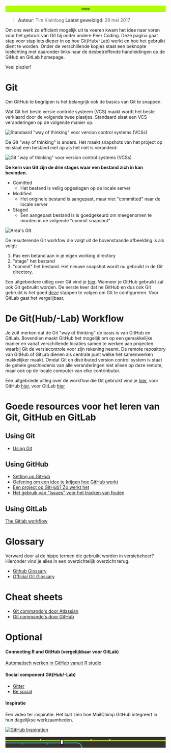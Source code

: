 ![](afbeelding/vodw1a.png)

> **Auteur**: Tim Kleinloog
> **Laatst geweizigd**: 29 mei 2017

Om ons werk zo efficient mogelijk uit te voeren kwam het idee naar voren voor het gebruik van Git bij onder andere Peer Coding.
Deze pagina gaat stap voor stap iets dieper in op hoe Git(Hub/-Lab) werkt en hoe het gebruikt dient te worden. Onder de verschillende kopjes staat een beknopte toelichting met daaronder links naar de desbetreffende handleidingen op de GiHub en GitLab homepage.

Veel plezier!

# Git
Om GitHub te begrijpen is het belangrijk ook de basics van Git te snappen.

Wat Git het beste versie controle systeem (VCS) maakt wordt het beste verklaard door de volgende twee plaatjes.
Standaard slaat een VCS veranderingen op de volgende manier op:


![Standaard "way of thinking" voor version control systems (VCSs)](https://git-scm.com/book/en/v2/book/01-introduction/images/deltas.png)

De Git "way of thinking" is anders. Het maakt snapshots van het project op en slaat een bestand niet op als het niet is veranderd:

![Git "way of thinking" voor version control systems (VCSs)](https://git-scm.com/book/en/v2/book/01-introduction/images/snapshots.png)

**De kern van Git zijn de drie stages waar een bestand zich in kan bevinden.**

  * Comitted
    * Het bestand is veilig opgeslagen op de locale server
  * Modified
    * Het originele bestand is aangepast, maar niet "committed" naar de locale server
  * Staged
    * Een aangepast bestand is is goedgekeurd om meegenomen te morden in de volgende "commit snapshot"

![Area's GIt](https://git-scm.com/book/en/v2/book/01-introduction/images/areas.png)

De resulterende Git workfow die volgt uit de bovenstaande afbeelding is als volgt:

  1. Pas een betand aan in je eigen working directory
  2. "stage" het bestand
  3. "commit" het bestand. Het nieuwe snapshot wordt nu gebruikt in de Git directory.

Een uitgebeidere uitleg over Git vind je [hier](https://git-scm.com/book/en/v2/Getting-Started-Git-Basics).
Wanneer je GitHub gebruikt zal ook Git gebruikt worden. De eerste keer dat he GitHub en dus ook Git gebruikt is het goed [deze](https://help.github.com/articles/set-up-git/) stappen te volgen om Git te configureren. Voor GitLab gaat het vergelijbaar.

# De Git(Hub/-Lab) Workflow

Je zult merken dat de Git "way of thinking" de basis is van GitHub en GitLab. Bovendien maakt GitHub het mogelijk om op een gemakkelijke manier en vanaf verschillende locaties samen te werken aan projecten waarbij Git de versiecontrole voor zijn rekening neemt. De remote repository van GitHub of GitLab dienen als centrale punt welke het samenwerken makkelijker maakt. Omdat Git en distributed version control system is staat de gehele geschiedenis van alle veranderingen niet alleen op deze remote, maar ook op de locale computer van elke contrinbutor.

Een uitgebriede uitleg over de workflow die Git gebruikt vind je [hier](https://www.atlassian.com/git/tutorials/what-is-version-control), voor GitHub [hier](https://guides.github.com/introduction/flow/), voor GitLab [hier](https://docs.gitlab.com/ee/workflow/gitlab_flow.html)

# Goede resources voor het leren van Git, GitHub en GitLab

## Using Git
* [Using Git](https://www.atlassian.com/git/tutorials/what-is-version-control)

## Using GitHub
* [Setting up GitHub](https://help.github.com/articles/set-up-git/)
* [Oefening om een idee te krijgen hoe GitHub werkt](https://guides.github.com/activities/hello-world/)
* [Een project op GitHub? Zo werkt het](https://guides.github.com/introduction/getting-your-project-on-github/)
* [Het gebruik van "Issues" voor het tracken van fouten](https://guides.github.com/features/issues/)

## Using GitLab
[The Gitlab workflow](https://docs.gitlab.com/ee/workflow/gitlab_flow.html)

# Glossary
Verward door al de hippe termen die gebruikt worden in versiebeheer? Hieronder vind je alles in een overzichtelijk overzicht terug.

* [Github Glossary](https://help.github.com/articles/github-glossary/)
* [Official Git Glossary](https://www.kernel.org/pub/software/scm/git/docs/gitglossary.html)

# Cheat sheets

* [Git commando's door Atlassian](atlassian-git-cheatsheet.pdf)
* [Git commando's door GitHub](github-git-cheat-sheet.pdf)


# Optional
#### Connecting R and GitHub (vergelijkbaar voor GitLab)
[Automatisch werken in GitHub vanuit R studio](http://www.r-bloggers.com/rstudio-and-github/)

#### Social component Git(Hub/-Lab)

* [Gitter](https://gitter.im/VODW-DS)
* [Be social](https://help.github.com/articles/be-social/)

#### Inspiratie
Een video ter inspiratie. Het laat zien hoe MailChimp GitHub integreert in hun dagelijkse werkzaamheden.

[![GitHub Inspiration](http://img.youtube.com/vi/OeBZUW-9i0M/0.jpg)](https://www.youtube.com/watch?v=OeBZUW-9i0M-Y "GitHub Insiration")


![vodw](afbeelding/vodw2.png)
